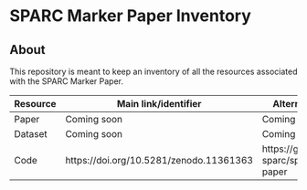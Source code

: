 # SPARC Marker Paper Inventory

## About
This repository is meant to keep an inventory of all the resources associated with the SPARC Marker Paper.

<table>
<thead>
  <tr>
    <th> Resource </th>
    <th> Main link/identifier </th>
    <th> Alternative link(s) </th>
  </tr>
</thead>
<tbody>
  <tr>
    <td> Paper </td>
    <td> Coming soon </td>
    <td> Coming soon </td>
  </tr>
  <tr>
    <td> Dataset </td>
    <td> Coming soon </td>
    <td> Coming soon </td>
  </tr>
  <tr>
    <td> Code </td>
    <td> https://doi.org/10.5281/zenodo.11361363 </td>
    <td> https://github.com/nih-sparc/sparc-marker-paper </td>
  </tr>
</tbody>
</table>
